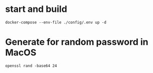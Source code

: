 # start and build
```
docker-compose --env-file ./config/.env up -d
```

# Generate for random password in MacOS
```
openssl rand -base64 24
``` 




